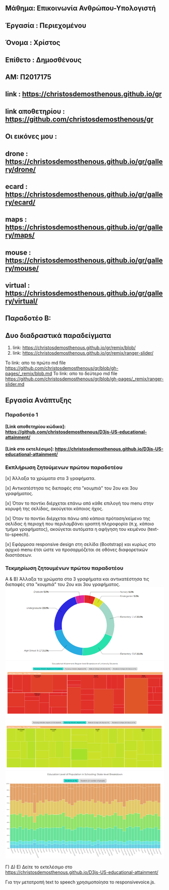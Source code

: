 ## Μάθημα: Επικοινωνία Ανθρώπου-Υπολογιστή
## Έργασία : Περιεχομένου 
## Όνομα : Χρίστος
## Επίθετο : Δημοσθένους
## ΑΜ: Π2017175
## link : https://christosdemosthenous.github.io/gr
 ## link αποθετηρίου : https://github.com/christosdemosthenous/gr
 ## Οι εικόνες μου :
  ## drone : https://christosdemosthenous.github.io/gr/gallery/drone/
  ## ecard : https://christosdemosthenous.github.io/gr/gallery/ecard/
  ## maps : https://christosdemosthenous.github.io/gr/gallery/maps/
  ## mouse : https://christosdemosthenous.github.io/gr/gallery/mouse/
  ## virtual : https://christosdemosthenous.github.io/gr/gallery/virtual/
## Παραδοτέο Β:
 ## Δυο διαδραστικά παραδείγματα
 1) link: https://christosdemosthenous.github.io/gr/remix/blob/
 2) link: https://christosdemosthenous.github.io/gr/remix/ranger-slider/
 
 Το link: απο το πρώτο md file https://github.com/christosdemosthenous/gr/blob/gh-pages/_remix/blob.md
 Το link: απο το δεύτερο md file https://github.com/christosdemosthenous/gr/blob/gh-pages/_remix/ranger-slider.md


## Εργασία Aνάπτυξης

### Παραδοτέο 1

#### [Link αποθετηρίου κώδικα]:   https://github.com/christosdemosthenous/D3js-US-educational-attainment/

#### [Link στο εκτελέσιμο]: https://christosdemosthenous.github.io/D3js-US-educational-attainment/

### Εκπλήρωση ζητούμενων πρώτου παραδοτέου

[x] Άλλαξα τα χρώματα στα 3 γραφήματα.

[x] Αντικατέστησα τις διεπαφές στα "κουμπιά" του 2ου και 3ου γραφήματος.

[x] Όταν το ποντίκι διέρχεται επάνω από κάθε επιλογή του menu στην κορυφή της σελίδας, ακούγεται κάποιος ήχος.

[x] Όταν το ποντίκι διέρχεται πάνω από κάποια πρόταση/κείμενο της σελίδας ή περιοχή που περιλαμβάνει γραπτή πληροφορία (π.χ. κάποιο τμήμα γραφήματος), ακούγεται αυτόματα η αφήγηση του κειμένου (text-to-speech).

[x] Εφάρμοσα responsive design στη σελίδα (Bootstrap) και κυρίως στο αρχικό menu έτσι ώστε να προσαρμόζεται σε οθόνες διαφορετικών διαστάσεων.

### Τεκμηρίωση ζητουμένων πρώτου παραδοτέου
Α & B) Άλλαξα τα χρώματα στα 3 γραφήματα και αντικατέστησα τις διεπαφές στα "κουμπιά" του 2ου και 3ου γραφήματος. 
![Screenshot](Sketch.png)
![Screenshot](Sketch2.png)
![Screenshot](Sketch3.png)
![Screenshot](Sketch4.png)

Γ) Δ) Ε) Δείτε το εκτελέσιμο στο https://christosdemosthenous.github.io/D3js-US-educational-attainment/

Για την μετατροπή text to speech χρησιμοποίησα το responsivevoice.js.
